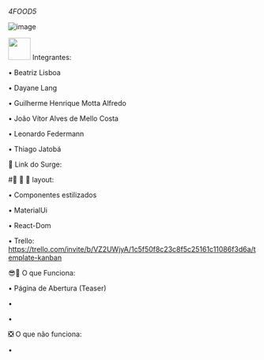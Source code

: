 *4FOOD5*


![image](https://user-images.githubusercontent.com/77943169/116927678-5afffc00-ac32-11eb-87d1-aab6e7a5d162.png)



<img src= 'https://vocesa.abril.com.br/wp-content/uploads/2021/03/vcsa274_ti_tt.png' width='45px'/> Integrantes:

• Beatriz Lisboa

• Dayane Lang

• Guilherme Henrique Motta Alfredo

• João Vítor Alves de Mello Costa

• Leonardo Federmann

• Thiago Jatobá


🔗 Link do Surge:



#🎨 🧑 🎨 layout:

• Componentes estilizados 

• MaterialUi 

• React-Dom	

• Trello: https://trello.com/invite/b/VZ2UWjyA/1c5f50f8c23c8f5c25161c11086f3d6a/template-kanban

😎🌟 O que Funciona:

• Página de Abertura (Teaser)

•

•

❎ O que não funciona:

• 
